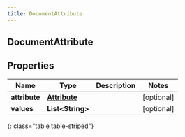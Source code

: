 ```yaml
---
title: DocumentAttribute
---
```


## DocumentAttribute

## Properties

| Name          | Type                                               | Description | Notes      |
| ------------- | -------------------------------------------------- | ----------- | ---------- |
| **attribute** | <!----><!---->[**Attribute**](Attribute.md)<!----> |             | [optional] |
| **values**    | <!----><!---->**List&lt;String&gt;**<!---->        |             | [optional] |

{: class="table table-striped"}

